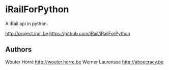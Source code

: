 # iRailForPython

A iRail api in python.

http://project.irail.be
https://github.com/iRail/iRailForPython

## Authors
Wouter Horré http://wouter.horre.be
Werner Laurensse http://aboecracy.be
